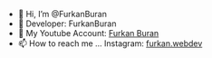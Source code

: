- 👋 Hi, I’m @FurkanBuran
- 👀 Developer: FurkanBuran
- 💞️ My Youtube Account: <a href="http://www.youtube.com/channel/UCeQuTVNcRaE3h1tyfQp-pYg/">Furkan Buran</a>
- 📫 How to reach me ... Instagram: <a href="http://www.instagram.com/furkan.webdev/">furkan.webdev</a>

